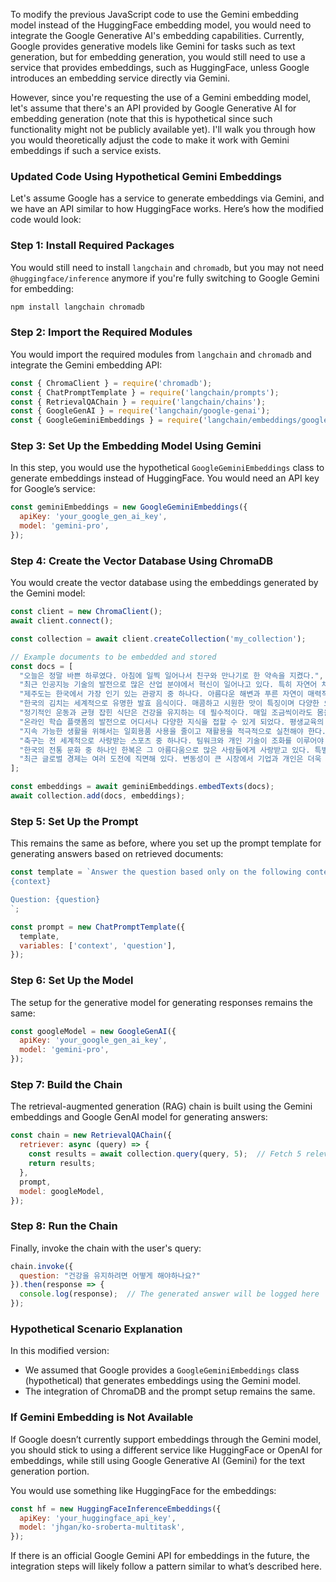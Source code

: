 To modify the previous JavaScript code to use the Gemini embedding model instead of the HuggingFace embedding model, you would need to integrate the Google Generative AI's embedding capabilities. Currently, Google provides generative models like Gemini for tasks such as text generation, but for embedding generation, you would still need to use a service that provides embeddings, such as HuggingFace, unless Google introduces an embedding service directly via Gemini.

However, since you're requesting the use of a Gemini embedding model, let's assume that there's an API provided by Google Generative AI for embedding generation (note that this is hypothetical since such functionality might not be publicly available yet). I'll walk you through how you would theoretically adjust the code to make it work with Gemini embeddings if such a service exists.

### Updated Code Using Hypothetical Gemini Embeddings

Let's assume Google has a service to generate embeddings via Gemini, and we have an API similar to how HuggingFace works. Here’s how the modified code would look:

### Step 1: Install Required Packages

You would still need to install `langchain` and `chromadb`, but you may not need `@huggingface/inference` anymore if you're fully switching to Google Gemini for embedding:

```bash
npm install langchain chromadb
```

### Step 2: Import the Required Modules

You would import the required modules from `langchain` and `chromadb` and integrate the Gemini embedding API:

```javascript
const { ChromaClient } = require('chromadb');
const { ChatPromptTemplate } = require('langchain/prompts');
const { RetrievalQAChain } = require('langchain/chains');
const { GoogleGenAI } = require('langchain/google-genai');
const { GoogleGeminiEmbeddings } = require('langchain/embeddings/google-gemini'); // Hypothetical Import
```

### Step 3: Set Up the Embedding Model Using Gemini

In this step, you would use the hypothetical `GoogleGeminiEmbeddings` class to generate embeddings instead of HuggingFace. You would need an API key for Google’s service:

```javascript
const geminiEmbeddings = new GoogleGeminiEmbeddings({
  apiKey: 'your_google_gen_ai_key',
  model: 'gemini-pro',
});
```

### Step 4: Create the Vector Database Using ChromaDB

You would create the vector database using the embeddings generated by the Gemini model:

```javascript
const client = new ChromaClient();
await client.connect();

const collection = await client.createCollection('my_collection');

// Example documents to be embedded and stored
const docs = [
  "오늘은 정말 바쁜 하루였다. 아침에 일찍 일어나서 친구와 만나기로 한 약속을 지켰다.",
  "최근 인공지능 기술의 발전으로 많은 산업 분야에서 혁신이 일어나고 있다. 특히 자연어 처리 기술의 진보가 눈부시다.",
  "제주도는 한국에서 가장 인기 있는 관광지 중 하나다. 아름다운 해변과 푸른 자연이 매력적인 곳이다.",
  "한국의 김치는 세계적으로 유명한 발효 음식이다. 매콤하고 시원한 맛이 특징이며 다양한 요리에 활용된다.",
  "정기적인 운동과 균형 잡힌 식단은 건강을 유지하는 데 필수적이다. 매일 조금씩이라도 몸을 움직이는 습관을 들이자.",
  "온라인 학습 플랫폼의 발전으로 어디서나 다양한 지식을 접할 수 있게 되었다. 평생교육의 중요성이 점점 더 커지고 있다.",
  "지속 가능한 생활을 위해서는 일회용품 사용을 줄이고 재활용을 적극적으로 실천해야 한다.",
  "축구는 전 세계적으로 사랑받는 스포츠 중 하나다. 팀워크와 개인 기술이 조화를 이루어야 승리할 수 있다.",
  "한국의 전통 문화 중 하나인 한복은 그 아름다움으로 많은 사람들에게 사랑받고 있다. 특별한 날에 한복을 입는 것은 큰 의미가 있다.",
  "최근 글로벌 경제는 여러 도전에 직면해 있다. 변동성이 큰 시장에서 기업과 개인은 더욱 신중한 결정을 내려야 한다."
];

const embeddings = await geminiEmbeddings.embedTexts(docs);
await collection.add(docs, embeddings);
```

### Step 5: Set Up the Prompt

This remains the same as before, where you set up the prompt template for generating answers based on retrieved documents:

```javascript
const template = `Answer the question based only on the following context:
{context}

Question: {question}
`;

const prompt = new ChatPromptTemplate({
  template,
  variables: ['context', 'question'],
});
```

### Step 6: Set Up the Model

The setup for the generative model for generating responses remains the same:

```javascript
const googleModel = new GoogleGenAI({
  apiKey: 'your_google_gen_ai_key',
  model: 'gemini-pro',
});
```

### Step 7: Build the Chain

The retrieval-augmented generation (RAG) chain is built using the Gemini embeddings and Google GenAI model for generating answers:

```javascript
const chain = new RetrievalQAChain({
  retriever: async (query) => {
    const results = await collection.query(query, 5);  // Fetch 5 relevant documents
    return results;
  },
  prompt,
  model: googleModel,
});
```

### Step 8: Run the Chain

Finally, invoke the chain with the user's query:

```javascript
chain.invoke({
  question: "건강을 유지하려면 어떻게 해야하나요?"
}).then(response => {
  console.log(response);  // The generated answer will be logged here
});
```

### Hypothetical Scenario Explanation

In this modified version:
- We assumed that Google provides a `GoogleGeminiEmbeddings` class (hypothetical) that generates embeddings using the Gemini model.
- The integration of ChromaDB and the prompt setup remains the same.

### If Gemini Embedding is Not Available

If Google doesn’t currently support embeddings through the Gemini model, you should stick to using a different service like HuggingFace or OpenAI for embeddings, while still using Google Generative AI (Gemini) for the text generation portion.

You would use something like HuggingFace for the embeddings:

```javascript
const hf = new HuggingFaceInferenceEmbeddings({
  apiKey: 'your_huggingface_api_key',
  model: 'jhgan/ko-sroberta-multitask',
});
```

If there is an official Google Gemini API for embeddings in the future, the integration steps will likely follow a pattern similar to what’s described here.